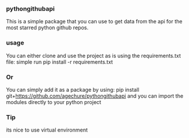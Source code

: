 ### pythongithubapi 

This is a simple package that you can use to get data from the api for the most starred python github repos. 

### usage 
You can either clone and use the project as is using the requirements.txt file: simple run  pip install -r requirements.txt 

### Or 

You can simply add it as a package by using: pip install git+https://github.com/agechure/pythongithubapi and you can import the modules
directly to your python project 

### Tip 
its nice to use virtual environment

